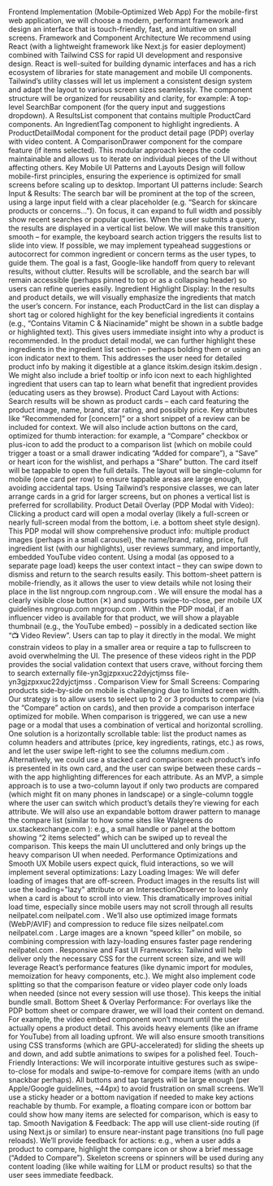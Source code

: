 Frontend Implementation (Mobile‑Optimized Web App)
For the mobile-first web application, we will choose a modern, performant framework and design an interface that is touch-friendly, fast, and intuitive on small screens.
Framework and Component Architecture
We recommend using React (with a lightweight framework like Next.js for easier deployment) combined with Tailwind CSS for rapid UI development and responsive design. React is well-suited for building dynamic interfaces and has a rich ecosystem of libraries for state management and mobile UI components. Tailwind’s utility classes will let us implement a consistent design system and adapt the layout to various screen sizes seamlessly. The component structure will be organized for reusability and clarity, for example:
A top-level SearchBar component (for the query input and suggestions dropdown).
A ResultsList component that contains multiple ProductCard components.
An IngredientTag component to highlight ingredients.
A ProductDetailModal component for the product detail page (PDP) overlay with video content.
A ComparisonDrawer component for the compare feature (if items selected).
This modular approach keeps the code maintainable and allows us to iterate on individual pieces of the UI without affecting others.
Key Mobile UI Patterns and Layouts
Design will follow mobile-first principles, ensuring the experience is optimized for small screens before scaling up to desktop. Important UI patterns include:
Search Input & Results: The search bar will be prominent at the top of the screen, using a large input field with a clear placeholder (e.g. “Search for skincare products or concerns…”). On focus, it can expand to full width and possibly show recent searches or popular queries. When the user submits a query, the results are displayed in a vertical list below. We will make this transition smooth – for example, the keyboard search action triggers the results list to slide into view. If possible, we may implement typeahead suggestions or autocorrect for common ingredient or concern terms as the user types, to guide them. The goal is a fast, Google-like handoff from query to relevant results, without clutter. Results will be scrollable, and the search bar will remain accessible (perhaps pinned to top or as a collapsing header) so users can refine queries easily.
Ingredient Highlight Display: In the results and product details, we will visually emphasize the ingredients that match the user’s concern. For instance, each ProductCard in the list can display a short tag or colored highlight for the key beneficial ingredients it contains (e.g., “Contains Vitamin C & Niacinamide” might be shown in a subtle badge or highlighted text). This gives users immediate insight into why a product is recommended. In the product detail modal, we can further highlight these ingredients in the ingredient list section – perhaps bolding them or using an icon indicator next to them. This addresses the user need for detailed product info by making it digestible at a glance
itskim.design
itskim.design
. We might also include a brief tooltip or info icon next to each highlighted ingredient that users can tap to learn what benefit that ingredient provides (educating users as they browse).
Product Card Layout with Actions: Search results will be shown as product cards – each card featuring the product image, name, brand, star rating, and possibly price. Key attributes like “Recommended for [concern]” or a short snippet of a review can be included for context. We will also include action buttons on the card, optimized for thumb interaction: for example, a “Compare” checkbox or plus-icon to add the product to a comparison list (which on mobile could trigger a toast or a small drawer indicating “Added for compare”), a “Save” or heart icon for the wishlist, and perhaps a “Share” button. The card itself will be tappable to open the full details. The layout will be single-column for mobile (one card per row) to ensure tappable areas are large enough, avoiding accidental taps. Using Tailwind’s responsive classes, we can later arrange cards in a grid for larger screens, but on phones a vertical list is preferred for scrollability.
Product Detail Overlay (PDP Modal with Video): Clicking a product card will open a modal overlay (likely a full-screen or nearly full-screen modal from the bottom, i.e. a bottom sheet style design). This PDP modal will show comprehensive product info: multiple product images (perhaps in a small carousel), the name/brand, rating, price, full ingredient list (with our highlights), user reviews summary, and importantly, embedded YouTube video content. Using a modal (as opposed to a separate page load) keeps the user context intact – they can swipe down to dismiss and return to the search results easily. This bottom-sheet pattern is mobile-friendly, as it allows the user to view details while not losing their place in the list
nngroup.com
nngroup.com
. We will ensure the modal has a clearly visible close button (✕) and supports swipe-to-close, per mobile UX guidelines
nngroup.com
nngroup.com
. Within the PDP modal, if an influencer video is available for that product, we will show a playable thumbnail (e.g., the YouTube embed) – possibly in a dedicated section like “📺 Video Review”. Users can tap to play it directly in the modal. We might constrain videos to play in a smaller area or require a tap to fullscreen to avoid overwhelming the UI. The presence of these videos right in the PDP provides the social validation context that users crave, without forcing them to search externally
file-yn3gjzpxxuc22dyjctjmss
file-yn3gjzpxxuc22dyjctjmss
.
Comparison View for Small Screens: Comparing products side-by-side on mobile is challenging due to limited screen width. Our strategy is to allow users to select up to 2 or 3 products to compare (via the “Compare” action on cards), and then provide a comparison interface optimized for mobile. When comparison is triggered, we can use a new page or a modal that uses a combination of vertical and horizontal scrolling. One solution is a horizontally scrollable table: list the product names as column headers and attributes (price, key ingredients, ratings, etc.) as rows, and let the user swipe left-right to see the columns
medium.com
. Alternatively, we could use a stacked card comparison: each product’s info is presented in its own card, and the user can swipe between these cards – with the app highlighting differences for each attribute. As an MVP, a simple approach is to use a two-column layout if only two products are compared (which might fit on many phones in landscape) or a single-column toggle where the user can switch which product’s details they’re viewing for each attribute. We will also use an expandable bottom drawer pattern to manage the compare list (similar to how some sites like Walgreens do
ux.stackexchange.com
): e.g., a small handle or panel at the bottom showing “2 items selected” which can be swiped up to reveal the comparison. This keeps the main UI uncluttered and only brings up the heavy comparison UI when needed.
Performance Optimizations and Smooth UX
Mobile users expect quick, fluid interactions, so we will implement several optimizations:
Lazy Loading Images: We will defer loading of images that are off-screen. Product images in the results list will use the loading="lazy" attribute or an IntersectionObserver to load only when a card is about to scroll into view. This dramatically improves initial load time, especially since mobile users may not scroll through all results
neilpatel.com
neilpatel.com
. We’ll also use optimized image formats (WebP/AVIF) and compression to reduce file sizes
neilpatel.com
neilpatel.com
. Large images are a known “speed killer” on mobile, so combining compression with lazy-loading ensures faster page rendering
neilpatel.com
.
Responsive and Fast UI Frameworks: Tailwind will help deliver only the necessary CSS for the current screen size, and we will leverage React’s performance features (like dynamic import for modules, memoization for heavy components, etc.). We might also implement code splitting so that the comparison feature or video player code only loads when needed (since not every session will use those). This keeps the initial bundle small.
Bottom Sheet & Overlay Performance: For overlays like the PDP bottom sheet or compare drawer, we will load their content on demand. For example, the video embed component won’t mount until the user actually opens a product detail. This avoids heavy elements (like an iframe for YouTube) from all loading upfront. We will also ensure smooth transitions using CSS transforms (which are GPU-accelerated) for sliding the sheets up and down, and add subtle animations to swipes for a polished feel.
Touch-Friendly Interactions: We will incorporate intuitive gestures such as swipe-to-close for modals and swipe-to-remove for compare items (with an undo snackbar perhaps). All buttons and tap targets will be large enough (per Apple/Google guidelines, ~44px) to avoid frustration on small screens. We’ll use a sticky header or a bottom navigation if needed to make key actions reachable by thumb. For example, a floating compare icon or bottom bar could show how many items are selected for comparison, which is easy to tap.
Smooth Navigation & Feedback: The app will use client-side routing (if using Next.js or similar) to ensure near-instant page transitions (no full page reloads). We’ll provide feedback for actions: e.g., when a user adds a product to compare, highlight the compare icon or show a brief message (“Added to Compare”). Skeleton screens or spinners will be used during any content loading (like while waiting for LLM or product results) so that the user sees immediate feedback.